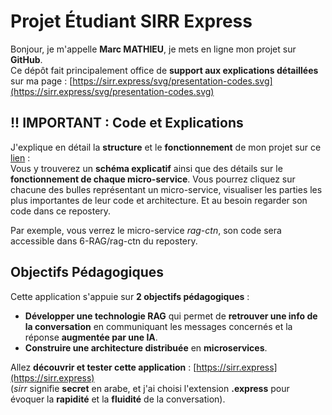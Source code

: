 # **Projet Étudiant SIRR Express**

Bonjour, je m'appelle **Marc MATHIEU**, je mets en ligne mon projet sur **GitHub**.  
Ce dépôt fait principalement office de **support aux explications détaillées** sur ma page : [https://sirr.express/svg/presentation-codes.svg](https://sirr.express/svg/presentation-codes.svg)

## !! IMPORTANT : Code et Explications

J'explique en détail la **structure** et le **fonctionnement** de mon projet sur ce [lien](https://sirr.express/svg/presentation-codes.svg) :  
Vous y trouverez un **schéma explicatif** ainsi que des détails sur le **fonctionnement de chaque micro-service**.
Vous pourrez cliquez sur chacune des bulles représentant un micro-service, visualiser les parties les plus importantes de leur code et architecture. Et au besoin regarder son code dans ce repostery.

Par exemple, vous verrez le micro-service *rag-ctn*, son code sera accessible dans 6-RAG/rag-ctn du repostery.


## Objectifs Pédagogiques

Cette application s'appuie sur **2 objectifs pédagogiques** :

- **Développer une technologie RAG** qui permet de **retrouver une info de la conversation** en communiquant les messages concernés et la réponse **augmentée par une IA**.
- **Construire une architecture distribuée** en **microservices**.

Allez **découvrir et tester cette application** : [https://sirr.express](https://sirr.express)  
(_sirr_ signifie **secret** en arabe, et j'ai choisi l'extension **.express** pour évoquer la **rapidité** et la **fluidité** de la conversation).

